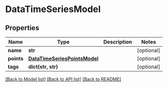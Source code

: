 # DataTimeSeriesModel

## Properties
Name | Type | Description | Notes
------------ | ------------- | ------------- | -------------
**name** | **str** |  | [optional] 
**points** | [**DataTimeSeriesPointsModel**](DataTimeSeriesPointsModel.md) |  | [optional] 
**tags** | **dict(str, str)** |  | [optional] 

[[Back to Model list]](../README.md#documentation-for-models) [[Back to API list]](../README.md#documentation-for-api-endpoints) [[Back to README]](../README.md)



